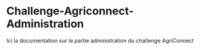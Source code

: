 # Challenge-Agriconnect-Administration
Ici la documentation sur la partie administration du challenge AgriConnect
